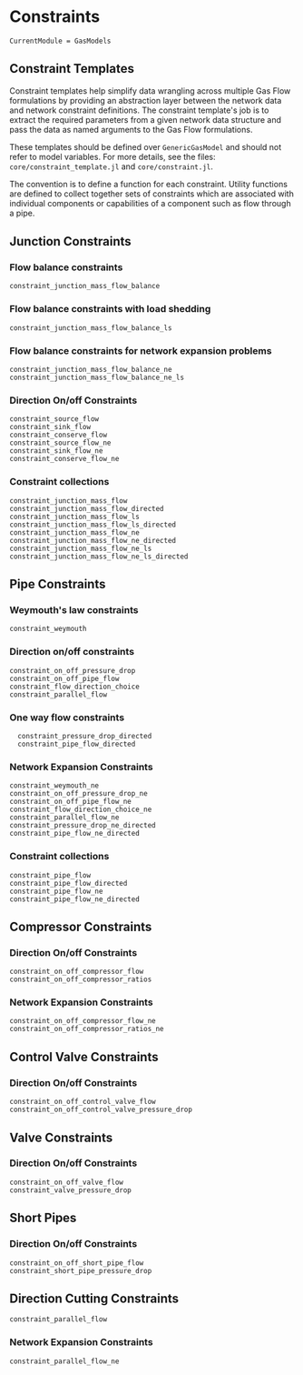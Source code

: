 # Constraints

```@meta
CurrentModule = GasModels
```

## Constraint Templates
Constraint templates help simplify data wrangling across multiple Gas Flow formulations by providing an abstraction layer between the network data and network constraint definitions. The constraint template's job is to extract the required parameters from a given network data structure and pass the data as named arguments to the Gas Flow formulations.

These templates should be defined over `GenericGasModel` and should not refer to model variables. For more details, see the files: `core/constraint_template.jl` and `core/constraint.jl`.

The convention is to define a function for each constraint. Utility functions are defined to collect together sets of constraints which are associated with individual components or capabilities of a component such as flow through a pipe.

## Junction Constraints

### Flow balance constraints

```@docs
constraint_junction_mass_flow_balance
```

### Flow balance constraints with load shedding

```@docs
constraint_junction_mass_flow_balance_ls
```

### Flow balance constraints for network expansion problems

```@docs
constraint_junction_mass_flow_balance_ne
constraint_junction_mass_flow_balance_ne_ls
```

### Direction On/off Constraints

```@docs
constraint_source_flow
constraint_sink_flow
constraint_conserve_flow
constraint_source_flow_ne
constraint_sink_flow_ne
constraint_conserve_flow_ne
```

### Constraint collections

```@docs
constraint_junction_mass_flow
constraint_junction_mass_flow_directed
constraint_junction_mass_flow_ls
constraint_junction_mass_flow_ls_directed
constraint_junction_mass_flow_ne
constraint_junction_mass_flow_ne_directed
constraint_junction_mass_flow_ne_ls
constraint_junction_mass_flow_ne_ls_directed
```

## Pipe Constraints

### Weymouth's law constraints

```@docs
constraint_weymouth
```

### Direction on/off constraints

```@docs
constraint_on_off_pressure_drop
constraint_on_off_pipe_flow
constraint_flow_direction_choice
constraint_parallel_flow
```

### One way flow constraints
```@docs
  constraint_pressure_drop_directed
  constraint_pipe_flow_directed
```

### Network Expansion Constraints

```@docs
constraint_weymouth_ne
constraint_on_off_pressure_drop_ne
constraint_on_off_pipe_flow_ne
constraint_flow_direction_choice_ne
constraint_parallel_flow_ne
constraint_pressure_drop_ne_directed
constraint_pipe_flow_ne_directed
```

### Constraint collections

```@docs
constraint_pipe_flow
constraint_pipe_flow_directed
constraint_pipe_flow_ne
constraint_pipe_flow_ne_directed
```

## Compressor Constraints

### Direction On/off Constraints

```@docs
constraint_on_off_compressor_flow
constraint_on_off_compressor_ratios
```

### Network Expansion Constraints

```@docs
constraint_on_off_compressor_flow_ne
constraint_on_off_compressor_ratios_ne
```


## Control Valve Constraints

### Direction On/off Constraints

```@docs
constraint_on_off_control_valve_flow
constraint_on_off_control_valve_pressure_drop
```

## Valve Constraints

### Direction On/off Constraints

```@docs
constraint_on_off_valve_flow
constraint_valve_pressure_drop
```

## Short Pipes

### Direction On/off Constraints

```@docs
constraint_on_off_short_pipe_flow
constraint_short_pipe_pressure_drop
```

## Direction Cutting Constraints

```@docs
constraint_parallel_flow
```

### Network Expansion Constraints

```@docs
constraint_parallel_flow_ne
```
